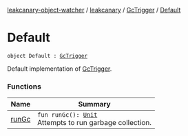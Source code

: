 [leakcanary-object-watcher](../../../index.md) / [leakcanary](../../index.md) / [GcTrigger](../index.md) / [Default](./index.md)

# Default

`object Default : `[`GcTrigger`](../index.md)

Default implementation of [GcTrigger](../index.md).

### Functions

| Name | Summary |
|---|---|
| [runGc](run-gc.md) | `fun runGc(): `[`Unit`](https://kotlinlang.org/api/latest/jvm/stdlib/kotlin/-unit/index.html)<br>Attempts to run garbage collection. |
